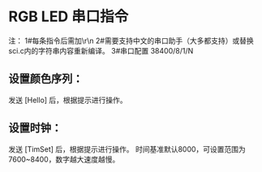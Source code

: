 # RGB LED 串口指令

注：
1#每条指令后需加\r\n
2#需要支持中文的串口助手（大多都支持）或替换sci.c内的字符串内容重新编译。
3#串口配置 38400/8/1/N


## 设置颜色序列：
发送 [Hello] 后，根据提示进行操作。

## 设置时钟：
发送 [TimSet] 后，根据提示进行操作。
时间基准默认8000，可设置范围为7600~8400，数字越大速度越慢。

